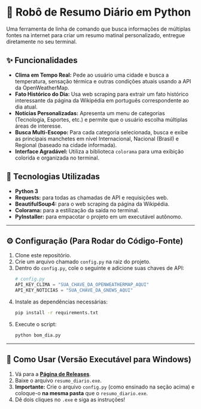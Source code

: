 # 🤖 Robô de Resumo Diário em Python

Uma ferramenta de linha de comando que busca informações de múltiplas fontes na internet para criar um resumo matinal personalizado, entregue diretamente no seu terminal.

## ✨ Funcionalidades

-   **Clima em Tempo Real:** Pede ao usuário uma cidade e busca a temperatura, sensação térmica e outras condições atuais usando a API da OpenWeatherMap.
-   **Fato Histórico do Dia:** Usa web scraping para extrair um fato histórico interessante da página da Wikipédia em português correspondente ao dia atual.
-   **Notícias Personalizadas:** Apresenta um menu de categorias (Tecnologia, Esportes, etc.) e permite que o usuário escolha múltiplas áreas de interesse.
-   **Busca Multi-Escopo:** Para cada categoria selecionada, busca e exibe as principais manchetes em nível Internacional, Nacional (Brasil) e Regional (baseado na cidade informada).
-   **Interface Agradável:** Utiliza a biblioteca `colorama` para uma exibição colorida e organizada no terminal.

## 🔧 Tecnologias Utilizadas

-   **Python 3**
-   **Requests:** para todas as chamadas de API e requisições web.
-   **BeautifulSoup4:** para o web scraping da página da Wikipédia.
-   **Colorama:** para a estilização da saída no terminal.
-   **PyInstaller:** para empacotar o projeto em um executável autônomo.

---

## ⚙️ Configuração (Para Rodar do Código-Fonte)

1.  Clone este repositório.
2.  Crie um arquivo chamado `config.py` na raiz do projeto.
3.  Dentro do `config.py`, cole o seguinte e adicione suas chaves de API:
    ```python
    # config.py
    API_KEY_CLIMA = "SUA_CHAVE_DA_OPENWEATHERMAP_AQUI"
    API_KEY_NOTICIAS = "SUA_CHAVE_DA_GNEWS_AQUI"
    ```
4.  Instale as dependências necessárias:
    ```bash
    pip install -r requirements.txt
    ```
5.  Execute o script:
    ```bash
    python bom_dia.py
    ```

---

## 🚀 Como Usar (Versão Executável para Windows)

1.  Vá para a **[Página de Releases](LINK_DA_SUA_RELEASE_AQUI)**.
2.  Baixe o arquivo `resumo_diario.exe`.
3.  **Importante:** Crie o arquivo `config.py` (como ensinado na seção acima) e coloque-o **na mesma pasta** que o `resumo_diario.exe`.
4.  Dê dois cliques no `.exe` e siga as instruções!